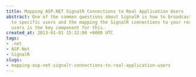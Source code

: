 ```yaml
---
title: Mapping ASP.NET SignalR Connections to Real Application Users
abstract: One of the common questions about SignalR is how to broadcast a message
  to specific users and the mapping the SignalR connections to your real application
  users is the key component for this.
created_at: 2013-01-01 15:32:00 +0000 UTC
tags:
- .net
- ASP.Net
- SignalR
slugs:
- mapping-asp-net-signalr-connections-to-real-application-users
---
```

